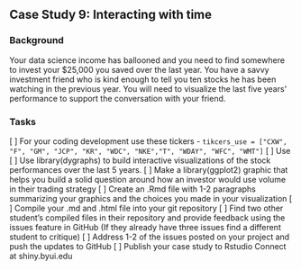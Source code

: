## Case Study 9: Interacting with time

### Background

Your data science income has ballooned and you need to find somewhere to invest your $25,000 you saved over the last year. You have a savvy investment friend who is kind enough to tell you ten stocks he has been watching in the previous year. You will need to visualize the last five years' performance to support the conversation with your friend.

### Tasks

[ ] For your coding development use these tickers - `tikcers_use = ["CXW", "F", "GM", "JCP", "KR", "WDC", "NKE","T", "WDAY", "WFC", "WMT"]`
[ ] Use
[ ] Use library(dygraphs) to build interactive visualizations of the stock performances over the last 5 years.
[ ] Make a library(ggplot2) graphic that helps you build a solid question around how an investor would use volume in their trading strategy
[ ] Create an .Rmd file with 1-2 paragraphs summarizing your graphics and the choices you made in your visualization
[ ] Compile your .md and .html file into your git repository
[ ] Find two other student’s compiled files in their repository and provide feedback using the issues feature in GitHub (If they already have three issues find a different student to critique)
[ ] Address 1-2 of the issues posted on your project and push the updates to GitHub
[ ] Publish your case study to Rstudio Connect at shiny.byui.edu